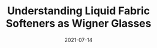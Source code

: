 ---
title: "Understanding Liquid Fabric Softeners as Wigner Glasses"
collection: talks
type: "Talk"
permalink: /talks/2021-07-14-talk-2
venue: "cREO Giovani"
date: 2021-07-14
location: "Online"
---